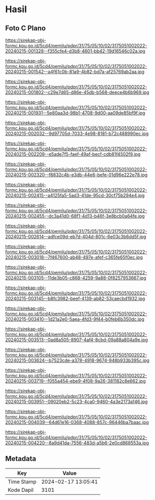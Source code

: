 # Hasil

## Foto C Plano

https://sirekap-obj-formc.kpu.go.id/5cd4/pemilu/pdpr/31/75/05/10/02/3175051002022-20240215-001328--f355cfe4-d3b8-4601-bb42-19d16546c02a.jpg

https://sirekap-obj-formc.kpu.go.id/5cd4/pemilu/pdpr/31/75/05/10/02/3175051002022-20240215-001542--a4f61c0b-81a9-4b82-bd7a-af25769ab2aa.jpg

https://sirekap-obj-formc.kpu.go.id/5cd4/pemilu/pdpr/31/75/05/10/02/3175051002022-20240215-001802--c29e7d65-d86e-45db-b568-deece4b6b969.jpg

https://sirekap-obj-formc.kpu.go.id/5cd4/pemilu/pdpr/31/75/05/10/02/3175051002022-20240215-001931--5e80aa3d-98b1-4708-9d00-aa09de85bf9f.jpg

https://sirekap-obj-formc.kpu.go.id/5cd4/pemilu/pdpr/31/75/05/10/02/3175051002022-20240215-002032--9d97705d-7033-4e98-8181-b72c488990ec.jpg

https://sirekap-obj-formc.kpu.go.id/5cd4/pemilu/pdpr/31/75/05/10/02/3175051002022-20240215-002209--e5ade7f5-faef-49af-becf-cdb81f4502f9.jpg

https://sirekap-obj-formc.kpu.go.id/5cd4/pemilu/pdpr/31/75/05/10/02/3175051002022-20240215-002320--f8832c4b-e3db-44e6-befe-01d96e222e78.jpg

https://sirekap-obj-formc.kpu.go.id/5cd4/pemilu/pdpr/31/75/05/10/02/3175051002022-20240215-002415--a4125fa5-5ad3-41de-95cd-30cf75b294e4.jpg

https://sirekap-obj-formc.kpu.go.id/5cd4/pemilu/pdpr/31/75/05/10/02/3175051002022-20240215-002455--dc3a41d0-68f1-4d13-b46f-3e8bcb0a64fe.jpg

https://sirekap-obj-formc.kpu.go.id/5cd4/pemilu/pdpr/31/75/05/10/02/3175051002022-20240215-002614--adfce09d-eb7d-404d-801c-6e03c3b6dd5f.jpg

https://sirekap-obj-formc.kpu.go.id/5cd4/pemilu/pdpr/31/75/05/10/02/3175051002022-20240215-003018--7f467600-ab48-497e-afef-c365fe65f0ec.jpg

https://sirekap-obj-formc.kpu.go.id/5cd4/pemilu/pdpr/31/75/05/10/02/3175051002022-20240215-003105--11de3b05-c868-4259-9a88-0f8257953667.jpg

https://sirekap-obj-formc.kpu.go.id/5cd4/pemilu/pdpr/31/75/05/10/02/3175051002022-20240215-003145--b8fc3982-beef-4139-ab82-53caecbd1932.jpg

https://sirekap-obj-formc.kpu.go.id/5cd4/pemilu/pdpr/31/75/05/10/02/3175051002022-20240215-003410--1d21a2e0-5aea-4fd3-9f44-b0feb6b350dc.jpg

https://sirekap-obj-formc.kpu.go.id/5cd4/pemilu/pdpr/31/75/05/10/02/3175051002022-20240215-003513--0ad8a505-8907-4af4-8cbd-09a88a804a9e.jpg

https://sirekap-obj-formc.kpu.go.id/5cd4/pemilu/pdpr/31/75/05/10/02/3175051002022-20240215-003624--b7523cde-a378-4918-9674-948b933b395c.jpg

https://sirekap-obj-formc.kpu.go.id/5cd4/pemilu/pdpr/31/75/05/10/02/3175051002022-20240215-003719--f055a454-ebe9-4f08-9a26-381182c8e662.jpg

https://sirekap-obj-formc.kpu.go.id/5cd4/pemilu/pdpr/31/75/05/10/02/3175051002022-20240215-003951--09020eb2-5c23-4ca0-9460-4a3e2173a146.jpg

https://sirekap-obj-formc.kpu.go.id/5cd4/pemilu/pdpr/31/75/05/10/02/3175051002022-20240215-004039--64d61e16-0368-4088-857c-96446ba7baac.jpg

https://sirekap-obj-formc.kpu.go.id/5cd4/pemilu/pdpr/31/75/05/10/02/3175051002022-20240215-004220--8a9d41da-7556-483d-a5b6-2e0cd868553a.jpg


## Metadata

| Key        | Value               |
| ---------- | ------------------- |
| Time Stamp | 2024-02-17 13:05:41 |
| Kode Dapil | 3101                |



